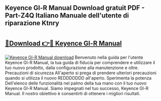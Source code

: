 ## Keyence Gl-R Manual Download gratuit PDF - Part-Z4Q Italiano Manuale dell'utente di riparazione Ktnry

# <h2><a href="http://dfafz8.blite.top/?on=Keyence+Gl-R+Manual">🔗Download 👉🔴 Keyence Gl-R Manual</a></h2>

[![Keyence Gl-R Manual download](https://i.imgur.com/lujVjoI.png)](http://dfafz8.blite.top/?on=Keyence+Gl-R+Manual)
Benvenuto nella guida per l'utente Keyence Gl-R Manual, la tua guida di fiducia per comprendere e utilizzare il tuo nuovo prodotto, dalla configurazione alla manutenzione e oltre. Precauzioni di sicurezza All'aperto si prega di prendere ulteriori precauzioni quando si utilizza il nuovo REDDDDDDD all'aperto. Sperimenta la potenza Dell'elenco delle funzionalità nel palmo della tua mano con il tuo nuovo Keyence Gl-R Manual. Siamo impegnati nel tuo successo, Keyence Gl-R Manual. Il nostro obiettivo è consentirti di ottenere i migliori risultati.
